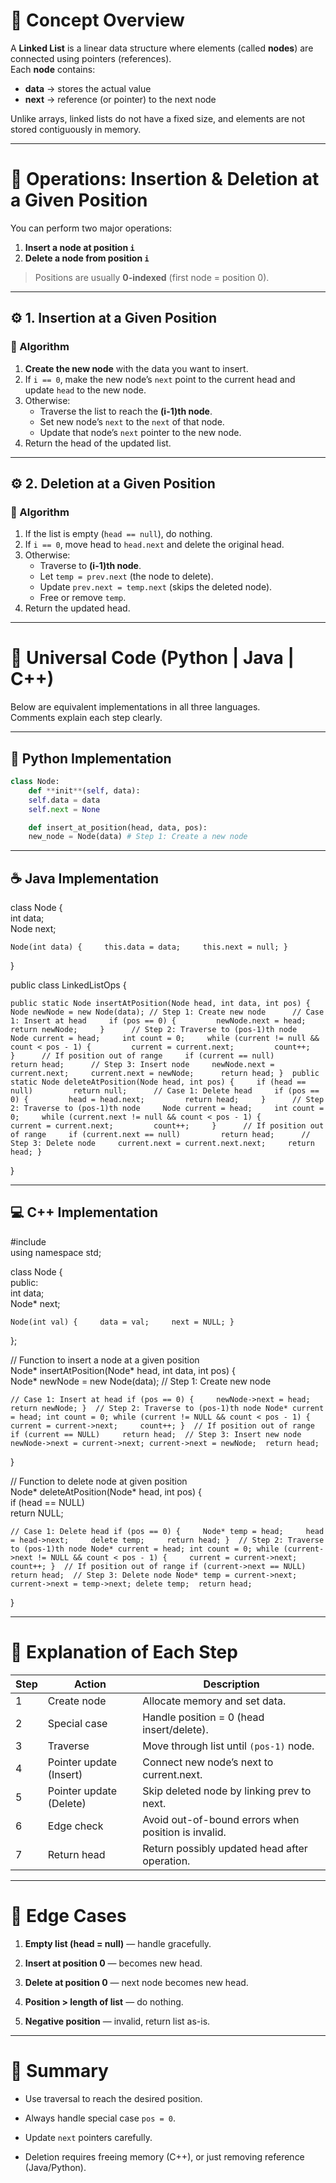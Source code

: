 # 🧠 Concept Overview

A **Linked List** is a linear data structure where elements (called **nodes**) are connected using pointers (references).  
Each **node** contains:

- **data** → stores the actual value
- **next** → reference (or pointer) to the next node

Unlike arrays, linked lists do not have a fixed size, and elements are not stored contiguously in memory.

---

# 📍 Operations: Insertion & Deletion at a Given Position

You can perform two major operations:

1. **Insert a node at position `i`**
2. **Delete a node from position `i`**

> Positions are usually **0-indexed** (first node = position 0).

---

## ⚙️ 1. Insertion at a Given Position

### 🧩 Algorithm

1. **Create the new node** with the data you want to insert.
2. If `i == 0`, make the new node’s `next` point to the current head and update `head` to the new node.
3. Otherwise:
    - Traverse the list to reach the **(i-1)th node**.
    - Set new node’s `next` to the `next` of that node.
    - Update that node’s `next` pointer to the new node.
4. Return the head of the updated list.

---

## ⚙️ 2. Deletion at a Given Position

### 🧩 Algorithm

1. If the list is empty (`head == null`), do nothing.
2. If `i == 0`, move head to `head.next` and delete the original head.
3. Otherwise:
    - Traverse to **(i-1)th node**.
    - Let `temp = prev.next` (the node to delete).
    - Update `prev.next = temp.next` (skips the deleted node).
    - Free or remove `temp`.
4. Return the updated head.

---

# 🧮 Universal Code (Python | Java | C++)

Below are equivalent implementations in all three languages.  
Comments explain each step clearly.

---

## 🐍 Python Implementation

```python
class Node:  
	def **init**(self, data):  
	self.data = data  
	self.next = None

	def insert_at_position(head, data, pos):  
	new_node = Node(data) # Step 1: Create a new node
```

---

## ☕ Java Implementation

class Node {  
int data;  
Node next;

`Node(int data) {     this.data = data;     this.next = null; }`

}

public class LinkedListOps {

`public static Node insertAtPosition(Node head, int data, int pos) {     Node newNode = new Node(data); // Step 1: Create new node      // Case 1: Insert at head     if (pos == 0) {         newNode.next = head;         return newNode;     }      // Step 2: Traverse to (pos-1)th node     Node current = head;     int count = 0;     while (current != null && count < pos - 1) {         current = current.next;         count++;     }      // If position out of range     if (current == null)         return head;      // Step 3: Insert node     newNode.next = current.next;     current.next = newNode;      return head; }  public static Node deleteAtPosition(Node head, int pos) {     if (head == null)         return null;      // Case 1: Delete head     if (pos == 0) {         head = head.next;         return head;     }      // Step 2: Traverse to (pos-1)th node     Node current = head;     int count = 0;     while (current.next != null && count < pos - 1) {         current = current.next;         count++;     }      // If position out of range     if (current.next == null)         return head;      // Step 3: Delete node     current.next = current.next.next;     return head; }`

}

---

## 💻 C++ Implementation

#include <iostream>  
using namespace std;

class Node {  
public:  
int data;  
Node* next;

`Node(int val) {     data = val;     next = NULL; }`

};

// Function to insert a node at a given position  
Node* insertAtPosition(Node* head, int data, int pos) {  
Node* newNode = new Node(data); // Step 1: Create new node

`// Case 1: Insert at head if (pos == 0) {     newNode->next = head;     return newNode; }  // Step 2: Traverse to (pos-1)th node Node* current = head; int count = 0; while (current != NULL && count < pos - 1) {     current = current->next;     count++; }  // If position out of range if (current == NULL)     return head;  // Step 3: Insert new node newNode->next = current->next; current->next = newNode;  return head;`

}

// Function to delete node at given position  
Node* deleteAtPosition(Node* head, int pos) {  
if (head == NULL)  
return NULL;

`// Case 1: Delete head if (pos == 0) {     Node* temp = head;     head = head->next;     delete temp;     return head; }  // Step 2: Traverse to (pos-1)th node Node* current = head; int count = 0; while (current->next != NULL && count < pos - 1) {     current = current->next;     count++; }  // If position out of range if (current->next == NULL)     return head;  // Step 3: Delete node Node* temp = current->next; current->next = temp->next; delete temp;  return head;`

}

---

# 🧠 Explanation of Each Step

|Step|Action|Description|
|---|---|---|
|1|Create node|Allocate memory and set data.|
|2|Special case|Handle position = 0 (head insert/delete).|
|3|Traverse|Move through list until `(pos-1)` node.|
|4|Pointer update (Insert)|Connect new node’s next to current.next.|
|5|Pointer update (Delete)|Skip deleted node by linking prev to next.|
|6|Edge check|Avoid out-of-bound errors when position is invalid.|
|7|Return head|Return possibly updated head after operation.|

---

# 🧩 Edge Cases

1. **Empty list (head = null)** — handle gracefully.
    
2. **Insert at position 0** — becomes new head.
    
3. **Delete at position 0** — next node becomes new head.
    
4. **Position > length of list** — do nothing.
    
5. **Negative position** — invalid, return list as-is.
    

---

# 📘 Summary

- Use traversal to reach the desired position.
    
- Always handle special case `pos = 0`.
    
- Update `next` pointers carefully.
    
- Deletion requires freeing memory (C++), or just removing reference (Java/Python).
